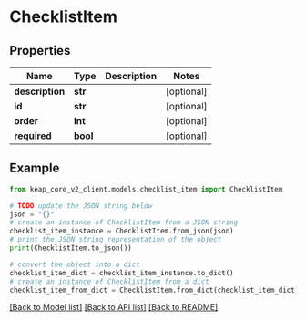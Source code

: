 # ChecklistItem


## Properties

Name | Type | Description | Notes
------------ | ------------- | ------------- | -------------
**description** | **str** |  | [optional] 
**id** | **str** |  | [optional] 
**order** | **int** |  | [optional] 
**required** | **bool** |  | [optional] 

## Example

```python
from keap_core_v2_client.models.checklist_item import ChecklistItem

# TODO update the JSON string below
json = "{}"
# create an instance of ChecklistItem from a JSON string
checklist_item_instance = ChecklistItem.from_json(json)
# print the JSON string representation of the object
print(ChecklistItem.to_json())

# convert the object into a dict
checklist_item_dict = checklist_item_instance.to_dict()
# create an instance of ChecklistItem from a dict
checklist_item_from_dict = ChecklistItem.from_dict(checklist_item_dict)
```
[[Back to Model list]](../README.md#documentation-for-models) [[Back to API list]](../README.md#documentation-for-api-endpoints) [[Back to README]](../README.md)


